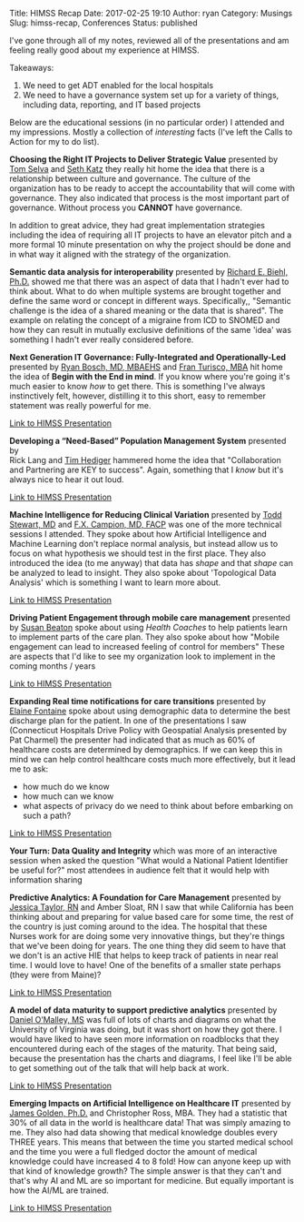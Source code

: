 Title: HIMSS Recap
Date: 2017-02-25 19:10
Author: ryan
Category: Musings
Slug: himss-recap, Conferences
Status: published

I've gone through all of my notes, reviewed all of the presentations and am feeling really good about my experience at HIMSS.

Takeaways:

1.  We need to get ADT enabled for the local hospitals
2.  We need to have a governance system set up for a variety of things, including data, reporting, and IT based projects

Below are the educational sessions (in no particular order) I attended and my impressions. Mostly a collection of *interesting* facts (I've left the Calls to Action for my to do list).

**Choosing the Right IT Projects to Deliver Strategic Value** presented by [Tom Selva](https://www.linkedin.com/in/thomas-selva-49207351) and [Seth Katz](https://www.linkedin.com/in/sethjeremykatz) they really hit home the idea that there is a relationship between culture and governance. The culture of the organization has to be ready to accept the accountability that will come with governance. They also indicated that process is the most important part of governance. Without process you **CANNOT** have governance.

In addition to great advice, they had great implementation strategies including the idea of requiring all IT projects to have an elevator pitch and a more formal 10 minute presentation on why the project should be done and in what way it aligned with the strategy of the organization.

**Semantic data analysis for interoperability** presented by [Richard E. Biehl, Ph.D.](http://iems.ucf.edu/mshse) showed me that there was an aspect of data that I hadn't ever had to think about. What to do when multiple systems are brought together and define the same word or concept in different ways. Specifically,, "Semantic challenge is the idea of a shared meaning or the data that is shared". The example on relating the concept of a migraine from ICD to SNOMED and how they can result in mutually exclusive definitions of the same 'idea' was something I hadn't ever really considered before.

**Next Generation IT Governance: Fully-Integrated and Operationally-Led** presented by [Ryan Bosch, MD, MBAEHS](https://www.linkedin.com/in/ryan-bosch-md-46b921) and [Fran Turisco, MBA](https://www.linkedin.com/in/fran-turisco-015096a) hit home the idea of **Begin with the End in mind**. If you know where you're going it's much easier to know *how* to get there. This is something I've always instinctively felt, however, distilling it to this short, easy to remember statement was really powerful for me.

[Link to HIMSS Presentation](http://www.himssconference.org/sites/himssconference/files/pdf/206.pdf)

**Developing a “Need-Based” Population Management System** presented by  
Rick Lang and [Tim Hediger](https://www.linkedin.com/in/tim-hediger-a1765) hammered home the idea that "Collaboration and Partnering are KEY to success". Again, something that I *know* but it's always nice to hear it out loud.

[Link to HIMSS Presentation](http://www.himssconference.org/sites/himssconference/files/pdf/124_0.pdf)

**Machine Intelligence for Reducing Clinical Variation** presented by [Todd Stewart, MD](https://www.linkedin.com/in/rowland-todd-stewart-md-7a85b6b) and [F.X. Campion, MD, FACP](https://www.linkedin.com/in/francis-campion-b3a8047) was one of the more technical sessions I attended. They spoke about how Artificial Intelligence and Machine Learning don't replace normal analysis, but instead allow us to focus on what hypothesis we should test in the first place. They also introduced the idea (to me anyway) that data has *shape* and that *shape* can be analyzed to lead to insight. They also spoke about 'Topological Data Analysis' which is something I want to learn more about.

[Link to HIMSS Presentation](http://www.himssconference.org/sites/himssconference/files/pdf/110.pdf)

**Driving Patient Engagement through mobile care management** presented by [Susan Beaton](https://www.linkedin.com/in/susan-beaton-7848071b) spoke about using *Health Coaches* to help patients learn to implement parts of the care plan. They also spoke about how "Mobile engagement can lead to increased feeling of control for members" These are aspects that I'd like to see my organization look to implement in the coming months / years

[Link to HIMSS Presentation](http://www.himssconference.org/sites/himssconference/files/pdf/97_0.pdf)

**Expanding Real time notifications for care transitions** presented by  
[Elaine Fontaine](https://www.linkedin.com/in/elaine-fontaine-3b68144) spoke about using demographic data to determine the best discharge plan for the patient. In one of the presentations I saw (Connecticut Hospitals Drive Policy with Geospatial Analysis presented by Pat Charmel) the presenter had indicated that as much as 60% of healthcare costs are determined by demographics. If we can keep this in mind we can help control healthcare costs much more effectively, but it lead me to ask:

-   how much do we know
-   how much can we know
-   what aspects of privacy do we need to think about before embarking on such a path?

[Link to HIMSS Presentation](http://www.himssconference.org/sites/himssconference/files/pdf/82_0.pdf)

**Your Turn: Data Quality and Integrity** which was more of an interactive session when asked the question "What would a National Patient Identifier be useful for?" most attendees in audience felt that it would help with information sharing

**Predictive Analytics: A Foundation for Care Management** presented by [Jessica Taylor, RN](https://www.linkedin.com/in/jessica-taylor-56039864) and Amber Sloat, RN I saw that while California has been thinking about and preparing for value based care for some time, the rest of the country is just coming around to the idea. The hospital that these Nurses work for are doing some very innovative things, but they're things that we've been doing for years. The one thing they did seem to have that we don't is an active HIE that helps to keep track of patients in near real time. I would love to have! One of the benefits of a smaller state perhaps (they were from Maine)?

[Link to HIMSS Presentation](http://www.himssconference.org/sites/himssconference/files/pdf/44.pdf)

**A model of data maturity to support predictive analytics** presented by [Daniel O’Malley, MS](https://www.linkedin.com/in/daniel-o-malley-49995b8) was full of lots of charts and diagrams on what the University of Virginia was doing, but it was short on how they got there. I would have liked to have seen more information on roadblocks that they encountered during each of the stages of the maturity. That being said, because the presentation has the charts and diagrams, I feel like I'll be able to get something out of the talk that will help back at work.

[Link to HIMSS Presentation](http://www.himssconference.org/sites/himssconference/files/pdf/19.pdf)

**Emerging Impacts on Artificial Intelligence on Healthcare IT** presented by [James Golden, Ph.D.](https://www.linkedin.com/in/jigolden) and Christopher Ross, MBA. They had a statistic that 30% of all data in the world is healthcare data! That was simply amazing to me. They also had data showing that medical knowledge doubles every THREE years. This means that between the time you started medical school and the time you were a full fledged doctor the amount of medical knowledge could have increased 4 to 8 fold! How can anyone keep up with that kind of knowledge growth? The simple answer is that they can't and that's why AI and ML are so important for medicine. But equally important is how the AI/ML are trained.

[Link to HIMSS Presentation](http://www.himssconference.org/sites/himssconference/files/pdf/300_0.pdf)
